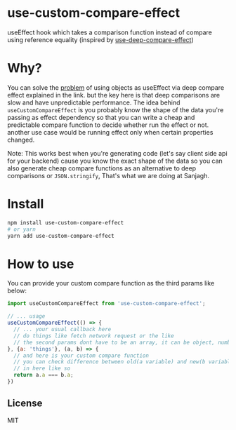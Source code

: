 # use-custom-compare-effect

useEffect hook which takes a comparison function instead of compare using reference equality (inspired by [use-deep-compare-effect](https://github.com/kentcdodds/use-deep-compare-effect))

# Why?
You can solve the [problem](https://github.com/kentcdodds/use-deep-compare-effect#the-problem) of using objects as useEffect via deep compare effect explained in the link.
but the key here is that deep comparisons are slow and have unpredictable performance. The idea behind `useCustomCompareEffect` is you probably know
the shape of the data you're passing as effect dependency so that you can write a cheap and predictable compare function to decide whether run the effect or not.
another use case would be running effect only when certain properties changed.

Note: This works best when you're generating code (let's say client side api for your backend) cause you know the exact shape of the data so you can also
generate cheap compare functions as an alternative to deep comparisons or `JSON.stringify`, That's what we are doing at Sanjagh.

# Install
```sh
npm install use-custom-compare-effect
# or yarn
yarn add use-custom-compare-effect
```

# How to use
You can provide your custom compare function as the third params like below:
```js
import useCustomCompareEffect from 'use-custom-compare-effect';

// ... usage
useCustomCompareEffect(() => {
  // ... your usual callback here
  // do things like fetch network request or the like
  // the second params dont have to be an array, it can be object, number, etc
}, {a: 'things'}, (a, b) => {
  // and here is your custom compare function
  // you can check difference between old(a variable) and new(b variable)
  // in here like so
  return a.a === b.a;
})
```

## License

MIT

